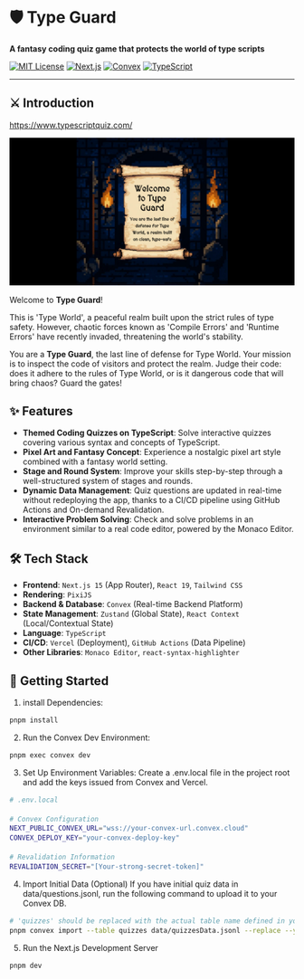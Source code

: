 # 🛡️ Type Guard

**A fantasy coding quiz game that protects the world of type scripts**

[![MIT License](https://img.shields.io/badge/License-MIT-green.svg)](https://choosealicense.com/licenses/mit/)
[![Next.js](https://img.shields.io/badge/Next.js-15-black?logo=next.js)](https://nextjs.org/)
[![Convex](https://img.shields.io/badge/Backend-Convex-blueviolet?logo=convex)](https://www.convex.dev/)
[![TypeScript](https://img.shields.io/badge/TypeScript-5-blue?logo=typescript)](https://www.typescriptlang.org/)

---

## ⚔️ Introduction

https://www.typescriptquiz.com/

![Type Guard Gameplay](./public/og-image.png)

Welcome to **Type Guard**!

This is 'Type World', a peaceful realm built upon the strict rules of type safety. However, chaotic forces known as 'Compile Errors' and 'Runtime Errors' have recently invaded, threatening the world's stability.

You are a **Type Guard**, the last line of defense for Type World. Your mission is to inspect the code of visitors and protect the realm. Judge their code: does it adhere to the rules of Type World, or is it dangerous code that will bring chaos? Guard the gates!

## ✨ Features

- **Themed Coding Quizzes on TypeScript**: Solve interactive quizzes covering various syntax and concepts of TypeScript.
- **Pixel Art and Fantasy Concept**: Experience a nostalgic pixel art style combined with a fantasy world setting.
- **Stage and Round System**: Improve your skills step-by-step through a well-structured system of stages and rounds.
- **Dynamic Data Management**: Quiz questions are updated in real-time without redeploying the app, thanks to a CI/CD pipeline using GitHub Actions and On-demand Revalidation.
- **Interactive Problem Solving**: Check and solve problems in an environment similar to a real code editor, powered by the Monaco Editor.

## 🛠️ Tech Stack

- **Frontend**: `Next.js 15` (App Router), `React 19`, `Tailwind CSS`
- **Rendering**: `PixiJS`
- **Backend & Database**: `Convex` (Real-time Backend Platform)
- **State Management**: `Zustand` (Global State), `React Context` (Local/Contextual State)
- **Language**: `TypeScript`
- **CI/CD**: `Vercel` (Deployment), `GitHub Actions` (Data Pipeline)
- **Other Libraries**: `Monaco Editor`, `react-syntax-highlighter`

## 🚀 Getting Started

1. install Dependencies:

```bash
pnpm install
```

2. Run the Convex Dev Environment:

```bash
pnpm exec convex dev
```

3. Set Up Environment Variables:
   Create a .env.local file in the project root and add the keys issued from Convex and Vercel.

```bash
# .env.local

# Convex Configuration
NEXT_PUBLIC_CONVEX_URL="wss://your-convex-url.convex.cloud"
CONVEX_DEPLOY_KEY="your-convex-deploy-key"

# Revalidation Information
REVALIDATION_SECRET="[Your-strong-secret-token]"
```

4. Import Initial Data (Optional)
   If you have initial quiz data in data/questions.jsonl, run the following command to upload it to your Convex DB.

```bash
# 'quizzes' should be replaced with the actual table name defined in your Convex schema.
pnpm convex import --table quizzes data/quizzesData.jsonl --replace --yes
```

5. Run the Next.js Development Server

```bash
pnpm dev
```
